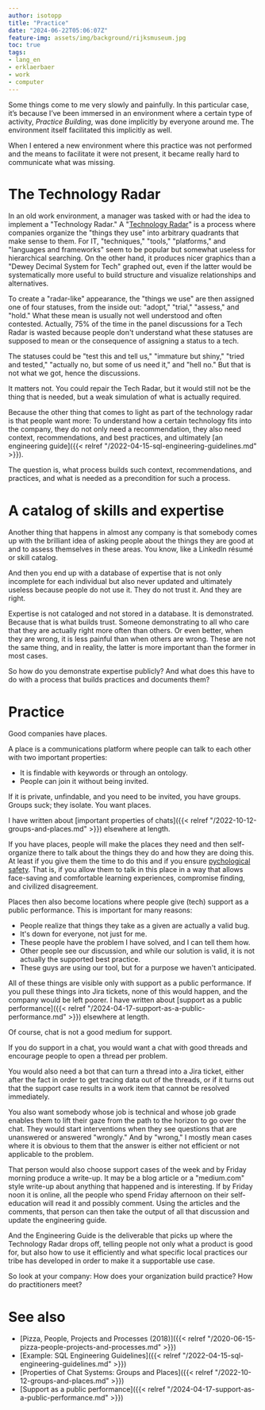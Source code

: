 ```yaml
---
author: isotopp
title: "Practice"
date: "2024-06-22T05:06:07Z"
feature-img: assets/img/background/rijksmuseum.jpg
toc: true
tags:
- lang_en
- erklaerbaer
- work
- computer
---
```


Some things come to me very slowly and painfully.
In this particular case, it’s because I’ve been immersed in an environment where a certain type of activity,
*Practice Building*, was done implicitly by everyone around me.
The environment itself facilitated this implicitly as well.

When I entered a new environment where this practice was not performed and the means to facilitate it were not present,
it became really hard to communicate what was missing.

# The Technology Radar

In an old work environment, a manager was tasked with or had the idea to implement a "Technology Radar."
A 
"[Technology Radar](https://www.thoughtworks.com/insights/blog/technology-strategy/how-to-create-your-enterprise-technology-radar)"
is a process where companies organize the "things they use" into arbitrary quadrants that make sense to them.
For IT, "techniques," "tools," "platforms," and "languages and frameworks"
seem to be popular but somewhat useless for hierarchical searching.
On the other hand, it produces nicer graphics than a "Dewey Decimal System for Tech" graphed out,
even if the latter would be systematically more useful to build structure and visualize relationships and alternatives.

To create a "radar-like" appearance, the "things we use" are then assigned one of four statuses,
from the inside out: "adopt," "trial," "assess," and "hold."
What these mean is usually not well understood and often contested.
Actually,
75% of the time in the panel discussions for a Tech Radar is wasted 
because people don't understand what these statuses are supposed
to mean or the consequence of assigning a status to a tech.

The statuses could be "test this and tell us," "immature but shiny,"
"tried and tested," "actually no, but some of us need it," and "hell no."
But that is not what we got, hence the discussions.

It matters not.
You could repair the Tech Radar,
but it would still not be the thing that is needed, but a weak simulation of what is actually required.

Because the other thing that comes to light as part of the technology radar is that people want more:
To understand how a certain technology fits into the company, they do not only need a recommendation,
they also need context, recommendations, and best practices, and ultimately
[an engineering guide]({{< relref "/2022-04-15-sql-engineering-guidelines.md" >}}).

The question is,
what process builds such context, recommendations, and practices,
and what is needed as a precondition for such a process.

# A catalog of skills and expertise

Another thing that happens in almost any company is
that somebody comes up with the brilliant idea
of asking people about the things they are good at and to assess themselves in these areas.
You know, like a LinkedIn résumé or skill catalog.

And then you end up with a database of expertise that is not only incomplete for each individual
but also never updated and ultimately useless because people do not use it.
They do not trust it.
And they are right.

Expertise is not cataloged and not stored in a database.
It is demonstrated.
Because that is what builds trust.
Someone demonstrating to all who care that they are actually right more often than others.
Or even better, when they are wrong, it is less painful than when others are wrong.
These are not the same thing, and in reality, the latter is more important than the former in most cases.

So how do you demonstrate expertise publicly?
And what does this have to do with a process that builds practices and documents them?

# Practice

Good companies have places.

A place is a communications platform where people can talk to each other with two important properties:

- It is findable with keywords or through an ontology.
- People can join it without being invited.

If it is private, unfindable, and you need to be invited, you have groups.
Groups suck; they isolate. 
You want places.

I have written about 
[important properties of chats]({{< relref "/2022-10-12-groups-and-places.md" >}})
elsewhere at length.

If you have places,
people will make the places they need
and then self-organize there to talk about the things they do and how they are doing this.
At least if you give them the time to do this and if you ensure
[pychological safety](https://hbr.org/2023/02/what-is-psychological-safety).
That is,
if you allow them to talk in this place in a way that allows face-saving and comfortable learning experiences,
compromise finding, and civilized disagreement.

Places then also become locations where people give (tech) support as a public performance.
This is important for many reasons:

- People realize that things they take as a given are actually a valid bug.
- It's down for everyone, not just for me.
- These people have the problem I have solved, and I can tell them how.
- Other people see our discussion, and while our solution is valid, it is not actually the supported best practice.
- These guys are using our tool, but for a purpose we haven't anticipated.

All of these things are visible only with support as a public performance.
If you pull these things into Jira tickets, none of this would happen, and the company would be left poorer.
I have written about
[support as a public performance]({{< relref "/2024-04-17-support-as-a-public-performance.md" >}})
elsewhere at length.

Of course, chat is not a good medium for support.

If you do support in a chat, you would want a chat with good threads and encourage people to open a thread per problem.

You would also need a bot that can turn a thread into a Jira ticket,
either after the fact in order to get tracing data out of the threads,
or if it turns out that the support case results in a work item that cannot be resolved immediately.

You also want somebody whose job is technical
and whose job grade enables them to lift their gaze from the path to the horizon to go over the chat.
They would start interventions when they see questions that are unanswered or answered "wrongly."
And by "wrong,"
I mostly mean cases where it is obvious to them
that the answer is either not efficient or not applicable to the problem.

That person would also choose support cases of the week and by Friday morning produce a write-up.
It may be a blog article or a "medium.com" style write-up about anything that happened and is interesting.
If by Friday noon it is online,
all the people who spend Friday afternoon on their self-education will read it and possibly comment.
Using the articles and the comments,
that person can then take the output of all that discussion and update the engineering guide.

And the Engineering Guide is the deliverable that picks up where the Technology Radar drops off,
telling people not only what a product is good for,
but also how to use it efficiently and what specific local practices our tribe has developed
in order to make it a supportable use case.

So look at your company:
How does your organization build practice?
How do practitioners meet?

# See also

- [Pizza, People, Projects and Processes (2018)]({{< relref "/2020-06-15-pizza-people-projects-and-processes.md" >}})
- [Example: SQL Engineering Guidelines]({{< relref "/2022-04-15-sql-engineering-guidelines.md" >}})
- [Properties of Chat Systems: Groups and Places]({{< relref "/2022-10-12-groups-and-places.md" >}})
- [Support as a public performance]({{< relref "/2024-04-17-support-as-a-public-performance.md" >}})
